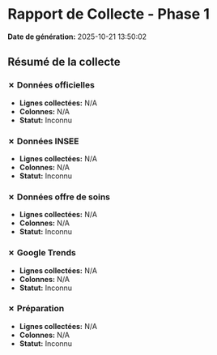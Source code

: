# Rapport de Collecte - Phase 1

**Date de génération:** 2025-10-21 13:50:02

## Résumé de la collecte

### ✗ Données officielles
- **Lignes collectées:** N/A
- **Colonnes:** N/A
- **Statut:** Inconnu

### ✗ Données INSEE
- **Lignes collectées:** N/A
- **Colonnes:** N/A
- **Statut:** Inconnu

### ✗ Données offre de soins
- **Lignes collectées:** N/A
- **Colonnes:** N/A
- **Statut:** Inconnu

### ✗ Google Trends
- **Lignes collectées:** N/A
- **Colonnes:** N/A
- **Statut:** Inconnu

### ✗ Préparation
- **Lignes collectées:** N/A
- **Colonnes:** N/A
- **Statut:** Inconnu

